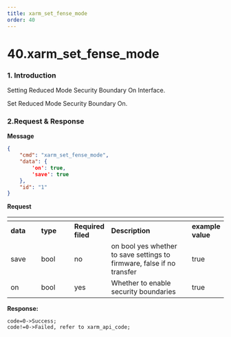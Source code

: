 ```yaml
---
title: xarm_set_fense_mode
order: 40
---
```

# 40.xarm\_set\_fense\_mode

### 1. Introduction

Setting Reduced Mode Security Boundary On Interface.

Set Reduced Mode Security Boundary On.







###  2.Request & Response

**Message**




```json
{
    "cmd": "xarm_set_fense_mode",
    "data": {
        'on': true, 
        'save': true
    },
    "id": "1"
}
```     
**Request**





<table data-header-hidden><thead><tr><th width="85"></th><th width="100"></th><th width="70"></th><th width="295"></th><th></th></tr></thead><tbody><tr><td><strong>data</strong></td><td><strong>type</strong></td><td><strong>Required filed</strong></td><td><strong>Description</strong></td><td><strong>example value</strong></td></tr><tr><td>save</td><td>bool</td><td>no</td><td>on bool yes whether to save settings to firmware, false if no transfer	</td><td>true</td></tr><tr><td>on</td><td>bool</td><td>yes</td><td>Whether to enable security boundaries</td><td>true</td></tr></tbody></table>





**Response:**     



```
code=0->Success;
code!=0->Failed, refer to xarm_api_code;
```












